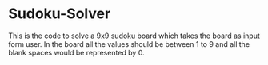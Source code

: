 # Sudoku-Solver
This is the code to solve a 9x9 sudoku board which takes the board as input form user. In the board all the values should be between 1 to 9 and all the blank spaces would be represented by 0.
